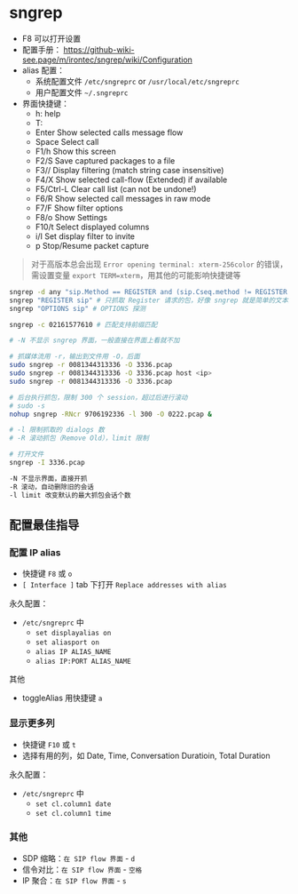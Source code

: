 # sngrep

- F8 可以打开设置
- 配置手册： https://github-wiki-see.page/m/irontec/sngrep/wiki/Configuration
- alias 配置：
  - 系统配置文件 `/etc/sngreprc` or `/usr/local/etc/sngreprc`
  - 用户配置文件 `~/.sngreprc`
- 界面快捷键：
  - h: help
  - T:
  - Enter       Show selected calls message flow
  - Space       Select call
  - F1/h        Show this screen
  - F2/S        Save captured packages to a file
  - F3//        Display filtering (match string case insensitive)
  - F4/X        Show selected call-flow (Extended) if available
  - F5/Ctrl-L   Clear call list (can not be undone!)
  - F6/R        Show selected call messages in raw mode
  - F7/F        Show filter options
  - F8/o        Show Settings
  - F10/t       Select displayed columns
  - i/I         Set display filter to invite
  - p           Stop/Resume packet capture

> 对于高版本总会出现 `Error opening terminal: xterm-256color` 的错误，需设置变量 `export TERM=xterm`，用其他的可能影响快捷键等

```sh
sngrep -d any "sip.Method == REGISTER and (sip.Cseq.method != REGISTER or sip.Status-Code ==0)" # d device
sngrep "REGISTER sip" # 只抓取 Register 请求的包，好像 sngrep 就是简单的文本匹配
sngrep "OPTIONS sip" # OPTIONS 探测

sngrep -c 02161577610 # 匹配支持前缀匹配

# -N 不显示 sngrep 界面，一般直接在界面上看就不加

# 抓媒体流用 -r，输出到文件用 -O，后面
sudo sngrep -r 0081344313336 -O 3336.pcap
sudo sngrep -r 0081344313336 -O 3336.pcap host <ip>
sudo sngrep -r 0081344313336 -O 3336.pcap

# 后台执行抓包，限制 300 个 session，超过后进行滚动
# sudo -s
nohup sngrep -RNcr 9706192336 -l 300 -O 0222.pcap &

# -l 限制抓取的 dialogs 数
# -R 滚动抓包（Remove Old），limit 限制

# 打开文件
sngrep -I 3336.pcap

-N 不显示界面，直接开抓
-R 滚动，自动删除旧的会话
-l limit 改变默认的最大抓包会话个数
```

## 配置最佳指导

### 配置 IP alias

- 快捷键 `F8` 或 `o`
- `[ Interface ]` tab 下打开 `Replace addresses with alias`

永久配置：

- `/etc/sngreprc` 中
  - `set displayalias on`
  - `set aliasport on`
  - `alias IP ALIAS_NAME`
  - `alias IP:PORT ALIAS_NAME`

其他

- toggleAlias 用快捷键 `a`

### 显示更多列

- 快捷键 `F10` 或 `t`
- 选择有用的列，如 Date, Time, Conversation Duratioin, Total Duration

永久配置：

- `/etc/sngreprc` 中
  - `set cl.column1 date`
  - `set cl.column1 time`

### 其他

- SDP 缩略：`在 SIP flow 界面` - `d`
- 信令对比：`在 SIP flow 界面` - `空格`
- IP 聚合：`在 SIP flow 界面` - `s`
